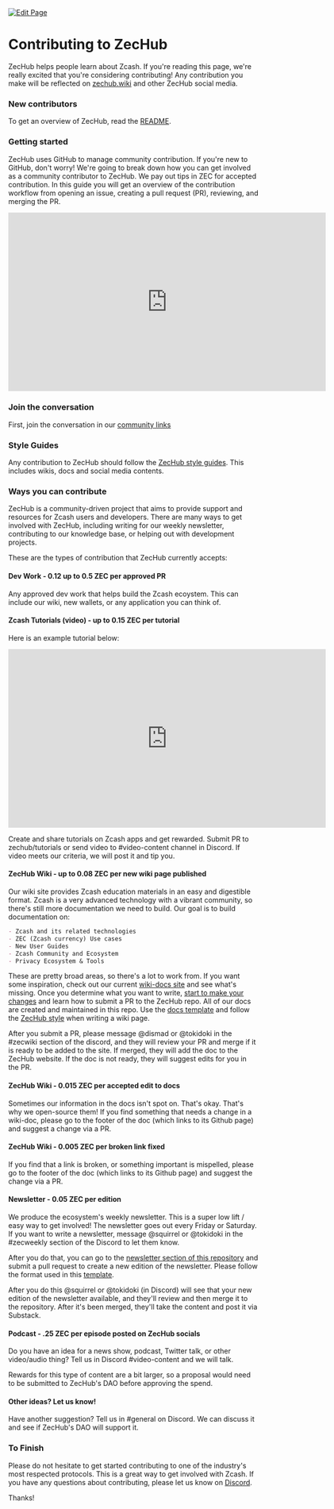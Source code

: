 <a href="https://github.com/zechub/zechub/edit/main/site/contribute/Contributing_Guide.md" target="_blank">
  <img src="https://img.shields.io/badge/Edit-blue" alt="Edit Page"/>
</a>

# Contributing to ZecHub

ZecHub helps people learn about Zcash. If you're reading this page, we're really excited that you're considering contributing! Any contribution you make will be reflected on [zechub.wiki](https://www.zechub.wiki/) and other ZecHub social media.

### New contributors

To get an overview of ZecHub, read the [README](https://github.com/ZecHub/zechub/blob/main/README.md).


### Getting started

ZecHub uses GitHub to manage community contribution. If you're new to GitHub, don't worry! We're going to break down how you can get involved as a community contributor to ZecHub. We pay out tips in ZEC for accepted contribution. In this guide you will get an overview of the contribution workflow from opening an issue, creating a pull request (PR), reviewing, and merging the PR.


<iframe width="640" height="360" src="https://www.youtube.com/embed/8eYDTyV39a4" frameborder="0" allow="accelerometer; autoplay; encrypted-media; gyroscope; picture-in-picture" allowfullscreen></iframe>


### Join the conversation

First, join the conversation in our [community links](https://zechub.wiki/zcash-community/community-links)

### Style Guides

Any contribution to ZecHub should follow the [ZecHub style guides](https://github.com/ZecHub/zechub/blob/main/styles/guide.md). This includes wikis, docs and social media contents.

### Ways you can contribute

ZecHub is a community-driven project that aims to provide support and resources for Zcash users and developers. There are many ways to get involved with ZecHub, including writing for our weekly newsletter, contributing to our knowledge base, or helping out with development projects.

These are the types of contribution that ZecHub currently accepts:

#### Dev Work - 0.12 up to 0.5 ZEC per approved PR

Any approved dev work that helps build the Zcash ecoystem. This can include our wiki, new wallets, or any application you can think of.

#### Zcash Tutorials (video) - up to 0.15 ZEC per tutorial

Here is an example tutorial below:

<iframe width="640" height="360" src="https://www.youtube.com/embed/qz4KzDjkqu8" frameborder="0" allow="accelerometer; autoplay; encrypted-media; gyroscope; picture-in-picture" allowfullscreen></iframe>

Create and share tutorials on Zcash apps and get rewarded. Submit PR to zechub/tutorials or send video to #video-content channel in Discord. If video meets our criteria, we will post it and tip you.

#### ZecHub Wiki - up to 0.08 ZEC per new wiki page published

Our wiki site provides Zcash education materials in an easy and digestible format. Zcash is a very advanced technology with a vibrant community, so there's still more documentation we need to build. Our goal is to build documentation on:

```markdown
- Zcash and its related technologies
- ZEC (Zcash currency) Use cases
- New User Guides
- Zcash Community and Ecosystem
- Privacy Ecosystem & Tools
```

These are pretty broad areas, so there's a lot to work from. If you want some inspiration, check out our current [wiki-docs site](https://zechub.wiki/) and see what's missing. Once you determine what you want to write, [start to make your changes](#make-changes) and learn how to submit a PR to the ZecHub repo. All of our docs are created and maintained in this repo. Use the [docs template](https://github.com/ZecHub/zechub/blob/main/template.md) and follow the [ZecHub style](https://zechub.wiki/contribute/style-guide) when writing a wiki page.

After you submit a PR, please message @dismad or @tokidoki in the #zecwiki section of the discord, and they will review your PR and merge if it is ready to be added to the site. If merged, they will add the doc to the ZecHub website. If the doc is not ready, they will suggest edits for you in the PR.

#### ZecHub Wiki - 0.015 ZEC per accepted edit to docs

Sometimes our information in the docs isn't spot on. That's okay. That's why we open-source them! If you find something that needs a change in a wiki-doc, please go to the footer of the doc (which links to its Github page) and suggest a change via a PR.

#### ZecHub Wiki - 0.005 ZEC per broken link fixed

If you find that a link is broken, or something important is mispelled, please go to the footer of the doc (which links to its Github page) and suggest the change via a PR.

#### Newsletter - 0.05 ZEC per edition

We produce the ecosystem's weekly newsletter. This is a super low lift / easy way to get involved! The newsletter goes out every Friday or Saturday. If you want to write a newsletter, message @squirrel or @tokidoki in the #zecweekly section of the Discord to let them know.

After you do that, you can go to the [newsletter section of this repository](/newsletter/newsletterbasics.md) and submit a pull request to create a new edition of the newsletter. Please follow the format used in this [template](/newsletter/newslettertemplate.md).

After you do this @squirrel or @tokidoki (in Discord) will see that your new edition of the newsletter available, and they'll review and then merge it to the repository. After it's been merged, they'll take the content and post it via Substack.


#### Podcast - .25 ZEC per episode posted on ZecHub socials

Do you have an idea for a news show, podcast, Twitter talk, or other video/audio thing? Tell us in Discord #video-content and we will talk.

Rewards for this type of content are a bit larger, so a proposal would need to be submitted to ZecHub's DAO before approving the spend.


#### Other ideas? Let us know!

Have another suggestion? Tell us in #general on Discord. We can discuss it and see if ZecHub's DAO will support it.

### To Finish

Please do not hesitate to get started contributing to one of the industry's most respected protocols. This is a great way to get involved with Zcash. If you have any questions about contributing, please let us know on [Discord](#join-the-conversation).

Thanks!

